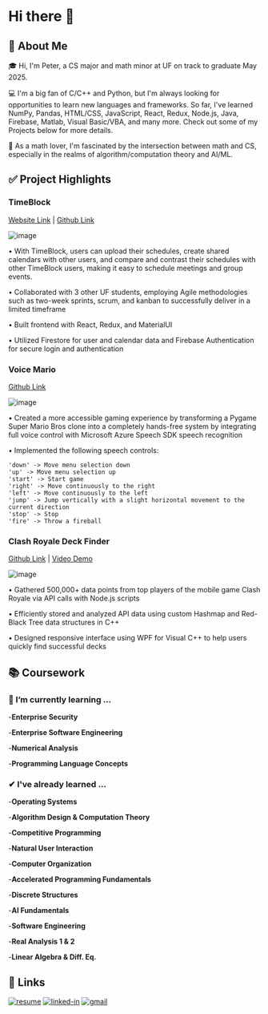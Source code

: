 # Hi there 👋

<!--
**ptsalmon/ptsalmon** is a ✨ _special_ ✨ repository because its `README.md` (this file) appears on your GitHub profile.

Here are some ideas to get you started:

- 🔭 I’m currently working on ...
- 🌱 I’m currently learning ...
- 👯 I’m looking to collaborate on ...
- 🤔 I’m looking for help with ...
- 💬 Ask me about ...
- 📫 How to reach me: ...
- 😄 Pronouns: ...
- ⚡ Fun fact: ...
-->

## 🐊 About Me
🎓 Hi, I'm Peter, a CS major and math minor at UF on track to graduate May 2025. 

💻 I'm a big fan of C/C++ and Python, but I'm always looking for opportunities to learn new languages and frameworks. So far, I've learned NumPy, Pandas, HTML/CSS, JavaScript, React, Redux, Node.js, Java,
Firebase, Matlab, Visual Basic/VBA, and many more. Check out some of my Projects below for more details.

🤔 As a math lover, I'm fascinated by the intersection between math and CS, especially in the realms of algorithm/computation theory and AI/ML.



## ✅ Project Highlights

### TimeBlock

[Website Link](https://www.time-block.io/) | [Github Link](https://github.com/AidanPine/TimeBlock)

![image](https://github.com/ptsalmon/ptsalmon/assets/91584330/41c70bd6-0e59-463c-9aa6-5a38a621d7a2)

• With TimeBlock, users can upload their schedules, create shared calendars with other users, and compare and contrast their schedules with other TimeBlock users, making it easy to schedule meetings and group events.

• Collaborated with 3 other UF students, employing Agile methodologies such as two-week sprints, scrum, and kanban to successfully deliver in a limited timeframe

• Built frontend with React, Redux, and MaterialUI

• Utilized Firestore for user and calendar data and Firebase Authentication for secure login and authentication


### Voice Mario

[Github Link](https://github.com/dev-lukian/NUI-Mario)

![image](https://github.com/ptsalmon/ptsalmon/assets/91584330/e24cd991-d897-4ba5-ac70-1064e27a28a8)

• Created a more accessible gaming experience by transforming a Pygame Super Mario Bros clone into a completely
hands-free system by integrating full voice control with Microsoft Azure Speech SDK speech recognition

• Implemented the following speech controls:

    'down' -> Move menu selection down
    'up' -> Move menu selection up
    'start' -> Start game
    'right' -> Move continuously to the right
    'left' -> Move continuously to the left
    'jump' -> Jump vertically with a slight horizontal movement to the current direction
    'stop' -> Stop
    'fire' -> Throw a fireball


### Clash Royale Deck Finder

[Github Link](https://github.com/ptsalmon/Clash-Royale-Deck-Finder) | [Video Demo](https://www.youtube.com/watch?v=9v--_feFCC8)

![image](https://github.com/ptsalmon/ptsalmon/assets/91584330/897322a9-e6f9-462f-a751-4009408d5e09)

• Gathered 500,000+ data points from top players of the mobile game Clash Royale via API calls with Node.js scripts

• Efficiently stored and analyzed API data using custom Hashmap and Red-Black Tree data structures in C++

• Designed responsive interface using WPF for Visual C++ to help users quickly find successful decks



## 📚 Coursework

### 🌱 I’m currently learning ...

-**Enterprise Security**

-**Enterprise Software Engineering**

-**Numerical Analysis**

-**Programming Language Concepts**

### ✔ I've already learned ...

-**Operating Systems**

-**Algorithm Design & Computation Theory**

-**Competitive Programming**

-**Natural User Interaction**

-**Computer Organization**

-**Accelerated Programming Fundamentals**

-**Discrete Structures**

-**AI Fundamentals**

-**Software Engineering**

-**Real Analysis 1 & 2**

-**Linear Algebra & Diff. Eq.**




## 🔗 Links
[![resume](https://img.shields.io/badge/Resume-4285F4?style=for-the-badge&logo=read-the-docs&logoColor=white)](https://github.com/ptsalmon/resume/blob/main/Peter_Salmon_Resume.pdf)
[![linked-in](https://img.shields.io/badge/Linked_In-0077B5?style=for-the-badge&logo=LinkedIn&logoColor=white)](https://www.linkedin.com/in/peter-salmon/)
[![gmail](https://img.shields.io/badge/Gmail-D14836?style=for-the-badge&logo=Gmail&logoColor=white)](mailto:ptsalmon03@gmail.com)

